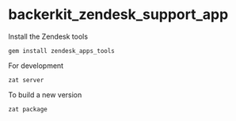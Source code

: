 # backerkit_zendesk_support_app

Install the Zendesk tools

`gem install zendesk_apps_tools`

For development

`zat server`

To build a new version

`zat package`
